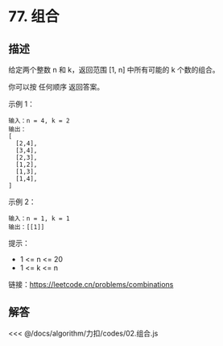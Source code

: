 # 77. 组合

## 描述

给定两个整数 n 和 k，返回范围 [1, n] 中所有可能的 k 个数的组合。

你可以按 任何顺序 返回答案。
 

示例 1：

```text
输入：n = 4, k = 2
输出：
[
  [2,4],
  [3,4],
  [2,3],
  [1,2],
  [1,3],
  [1,4],
]
```

示例 2：

```text
输入：n = 1, k = 1
输出：[[1]]
```

提示：

* 1 <= n <= 20
* 1 <= k <= n

链接：https://leetcode.cn/problems/combinations

## 解答

<<< @/docs/algorithm/力扣/codes/02.组合.js